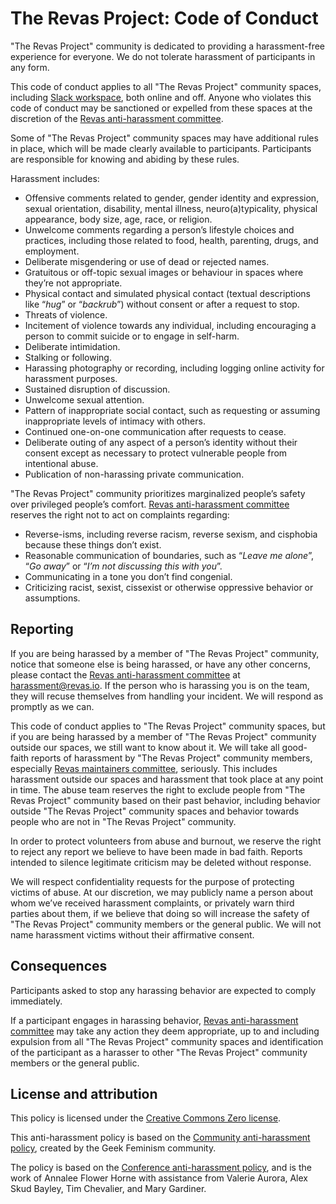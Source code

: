 # The Revas Project: Code of Conduct

"The Revas Project" community is dedicated to providing a harassment-free experience for everyone. We do not tolerate harassment of participants in any form.

This code of conduct applies to all "The Revas Project" community spaces, including [Slack workspace](https://revas-io.slack.com), both online and off. Anyone who violates this code of conduct may be sanctioned or expelled from these spaces at the discretion of the [Revas anti-harassment committee](mailto:harassment@revas.io).

Some of "The Revas Project" community spaces may have additional rules in place, which will be made clearly available to participants. Participants are responsible for knowing and abiding by these rules.

Harassment includes:

- Offensive comments related to gender, gender identity and expression, sexual orientation, disability, mental illness, neuro(a)typicality, physical appearance, body size, age, race, or religion.
- Unwelcome comments regarding a person’s lifestyle choices and practices, including those related to food, health, parenting, drugs, and employment.
- Deliberate misgendering or use of dead or rejected names.
- Gratuitous or off-topic sexual images or behaviour in spaces where they’re not appropriate.
- Physical contact and simulated physical contact (textual descriptions like “*hug*” or “*backrub*”) without consent or after a request to stop.
- Threats of violence.
- Incitement of violence towards any individual, including encouraging a person to commit suicide or to engage in self-harm.
- Deliberate intimidation.
- Stalking or following.
- Harassing photography or recording, including logging online activity for harassment purposes.
- Sustained disruption of discussion.
- Unwelcome sexual attention.
- Pattern of inappropriate social contact, such as requesting or assuming inappropriate levels of intimacy with others.
- Continued one-on-one communication after requests to cease.
- Deliberate outing of any aspect of a person’s identity without their consent except as necessary to protect vulnerable people from intentional abuse.
- Publication of non-harassing private communication.

"The Revas Project" community prioritizes marginalized people’s safety over privileged people’s comfort. [Revas anti-harassment committee](mailto:harassment@revas.io) reserves the right not to act on complaints regarding:

- Reverse-isms, including reverse racism, reverse sexism, and cisphobia because these things don’t exist.
- Reasonable communication of boundaries, such as “*Leave me alone*”, “*Go away*” or “*I’m not discussing this with you*”.
- Communicating in a tone you don’t find congenial.
- Criticizing racist, sexist, cissexist or otherwise oppressive behavior or assumptions.

## Reporting

If you are being harassed by a member of "The Revas Project" community, notice that someone else is being harassed, or have any other concerns, please contact the [Revas anti-harassment committee](mailto:harassment@revas.io) at <harassment@revas.io>. If the person who is harassing you is on the team, they will recuse themselves from handling your incident. We will respond as promptly as we can.

This code of conduct applies to "The Revas Project" community spaces, but if you are being harassed by a member of "The Revas Project" community outside our spaces, we still want to know about it. We will take all good-faith reports of harassment by "The Revas Project" community members, especially [Revas maintainers committee](mailto:maintainers@revas.io), seriously. This includes harassment outside our spaces and harassment that took place at any point in time. The abuse team reserves the right to exclude people from "The Revas Project" community based on their past behavior, including behavior outside "The Revas Project" community spaces and behavior towards people who are not in "The Revas Project" community.

In order to protect volunteers from abuse and burnout, we reserve the right to reject any report we believe to have been made in bad faith. Reports intended to silence legitimate criticism may be deleted without response.

We will respect confidentiality requests for the purpose of protecting victims of abuse. At our discretion, we may publicly name a person about whom we’ve received harassment complaints, or privately warn third parties about them, if we believe that doing so will increase the safety of "The Revas Project" community members or the general public. We will not name harassment victims without their affirmative consent.

## Consequences

Participants asked to stop any harassing behavior are expected to comply immediately.

If a participant engages in harassing behavior, [Revas anti-harassment committee](mailto:harassment@revas.io) may take any action they deem appropriate, up to and including expulsion from all "The Revas Project" community spaces and identification of the participant as a harasser to other "The Revas Project" community members or the general public.

## License and attribution

This policy is licensed under the [Creative Commons Zero license](https://creativecommons.org/publicdomain/zero/1.0/).

This anti-harassment policy is based on the [Community anti-harassment policy](https://geekfeminism.wikia.com/wiki/Community_anti-harassment), created by the Geek Feminism community.

The policy is based on the [Conference anti-harassment policy](https://geekfeminism.wikia.com/wiki/Conference_anti-harassment/Policy), and is the work of Annalee Flower Horne with assistance from Valerie Aurora, Alex Skud Bayley, Tim Chevalier, and Mary Gardiner.
